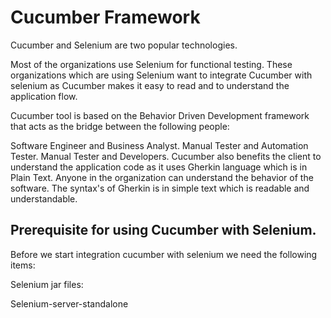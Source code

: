 # Cucumber Framework

Cucumber and Selenium are two popular technologies.

Most of the organizations use Selenium for functional testing. These organizations which are using Selenium want to integrate Cucumber with selenium as Cucumber makes it easy to read and to understand the application flow.

Cucumber tool is based on the Behavior Driven Development framework that acts as the bridge between the following people:

Software Engineer and Business Analyst.
Manual Tester and Automation Tester.
Manual Tester and Developers.
Cucumber also benefits the client to understand the application code as it uses Gherkin language which is in Plain Text. Anyone in the organization can understand the behavior of the software. The syntax's of Gherkin is in simple text which is readable and understandable.

## Prerequisite for using Cucumber with Selenium.
Before we start integration cucumber with selenium we need the following items:

Selenium jar files:

Selenium-server-standalone
